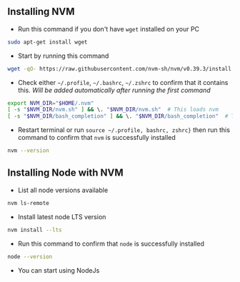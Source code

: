 ## Installing NVM
- Run this command if you don't have `wget` installed on your PC
```bash
sudo apt-get install wget
```

- Start by running this command
```bash
wget -qO- https://raw.githubusercontent.com/nvm-sh/nvm/v0.39.3/install.sh | bash
```
- Check either `~/.profile`, `~/.bashrc`, `~/.zshrc` to confirm that it contains this. _Will be added automatically after running the first command_
```bash
export NVM_DIR="$HOME/.nvm"
[ -s "$NVM_DIR/nvm.sh" ] && \. "$NVM_DIR/nvm.sh"  # This loads nvm
[ -s "$NVM_DIR/bash_completion" ] && \. "$NVM_DIR/bash_completion"  # This loads nvm bash_completion
```

- Restart terminal or run `source ~/.profile, bashrc, zshrc}` then run this command to confirm that `nvm` is successfully installed
```bash
nvm --version
```

## Installing Node with NVM
- List all node versions available
```bash
nvm ls-remote
```

- Install latest node LTS version
```bash
nvm install --lts
```

- Run this command to confirm that `node` is successfully installed
```bash
node --version
```

- You can start using NodeJs